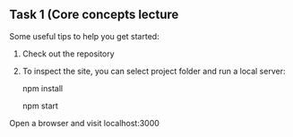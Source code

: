 ## Task 1 (Core concepts lecture

Some useful tips to help you get started:
1. Check out the repository
2. To inspect the site, you can select project folder and run a local server:

    npm install
    
    npm start

Open a browser and visit localhost:3000